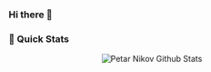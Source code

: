 ### Hi there 👋

### 🚀 Quick Stats
<p align="center">
<img align="center" src="https://github-readme-stats.vercel.app/api?username=petar-nikov&show_icons=true&count_private=true&line_height=21&theme=react" alt="Petar Nikov Github Stats" />
</p>
<!--
**petar-nikov/petar-nikov** is a ✨ _special_ ✨ repository because its `README.md` (this file) appears on your GitHub profile.

Here are some ideas to get you started:

- 🔭 I’m currently working on ...
- 🌱 I’m currently learning ...
- 👯 I’m looking to collaborate on ...
- 🤔 I’m looking for help with ...
- 💬 Ask me about ...
- 📫 How to reach me: ...
- 😄 Pronouns: ...
- ⚡ Fun fact: ...
-->
